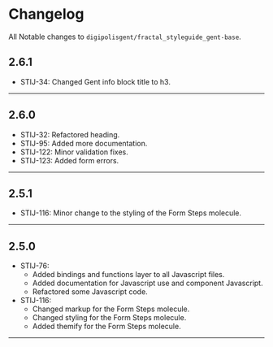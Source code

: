 # Changelog
All Notable changes to `digipolisgent/fractal_styleguide_gent-base`.

## 2.6.1
* STIJ-34: Changed Gent info block title to h3.

***

## 2.6.0
* STIJ-32: Refactored heading.
* STIJ-95: Added more documentation.
* STIJ-122: Minor validation fixes.
* STIJ-123: Added form errors.

***

## 2.5.1
* STIJ-116: Minor change to the styling of the Form Steps molecule.

***

## 2.5.0 
* STIJ-76: 
    * Added bindings and functions layer to all Javascript files.
    * Added documentation for Javascript use and component Javascript. 
    * Refactored some Javascript code.
*  STIJ-116: 
    * Changed markup for the Form Steps molecule.
    * Changed styling for the Form Steps molecule.
    * Added themify for the Form Steps molecule.    

***
